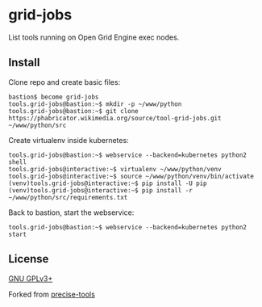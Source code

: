 grid-jobs
=========

List tools running on Open Grid Engine exec nodes.

Install
-------

Clone repo and create basic files:
```
bastion$ become grid-jobs
tools.grid-jobs@bastion:~$ mkdir -p ~/www/python
tools.grid-jobs@bastion:~$ git clone https://phabricator.wikimedia.org/source/tool-grid-jobs.git ~/www/python/src
```

Create virtualenv inside kubernetes:
```
tools.grid-jobs@bastion:~$ webservice --backend=kubernetes python2 shell
tools.grid-jobs@interactive:~$ virtualenv ~/www/python/venv
tools.grid-jobs@interactive:~$ source ~/www/python/venv/bin/activate
(venv)tools.grid-jobs@interactive:~$ pip install -U pip
(venv)tools.grid-jobs@interactive:~$ pip install -r ~/www/python/src/requirements.txt
```

Back to bastion, start the webservice:
```
tools.grid-jobs@bastion:~$ webservice --backend=kubernetes python2 start
```

License
-------
[GNU GPLv3+](//www.gnu.org/copyleft/gpl.html "GNU GPLv3+")

Forked from
[precise-tools](https://phabricator.wikimedia.org/source/tool-precise-tools/)
